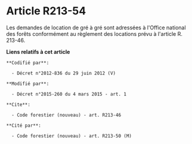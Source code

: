 # Article R213-54

Les demandes de location de gré à gré sont adressées à l'Office national des forêts conformément au règlement des locations
prévu à l'article R. 213-46.

**Liens relatifs à cet article**

	**Codifié par**:

	  - Décret n°2012-836 du 29 juin 2012 (V)

	**Modifié par**:

	  - Décret n°2015-260 du 4 mars 2015 - art. 1

	**Cite**:

	  - Code forestier (nouveau) - art. R213-46

	**Cité par**:

	  - Code forestier (nouveau) - art. R213-50 (M)
